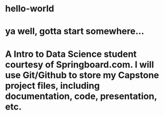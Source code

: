 # hello-world
# ya well, gotta start somewhere...
# A Intro to Data Science student courtesy of Springboard.com. I will use Git/Github to store my Capstone project files, including documentation, code, presentation, etc.
